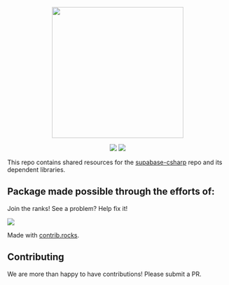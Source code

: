 <p align="center">
<img width="300" src=".github/supabase-core.png"/>
</p>
<p align="center">
  <img src="https://github.com/supabase-community/core-csharp/workflows/Build%20And%20Test/badge.svg"/>
  <a href="https://www.nuget.org/packages/supabase-core/">
    <img src="https://img.shields.io/nuget/vpre/supabase-core"/>
  </a>
</p>

This repo contains shared resources for the [supabase-csharp](https://github.com/supabase-community/supabase-csharp)
repo and its dependent libraries.

## Package made possible through the efforts of:

Join the ranks! See a problem? Help fix it!

<a href="https://github.com/supabase-community/core-csharp/graphs/contributors">
  <img src="https://contrib.rocks/image?repo=supabase-community/core-csharp" />
</a>

Made with [contrib.rocks](https://contrib.rocks/preview?repo=supabase-community%core-csharp).

## Contributing

We are more than happy to have contributions! Please submit a PR.
